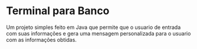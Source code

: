 
# Terminal para Banco

Um projeto simples feito em Java que permite que o usuario de entrada com suas informações e gera uma mensagem personalizada para o usuario com as informações obtidas.
